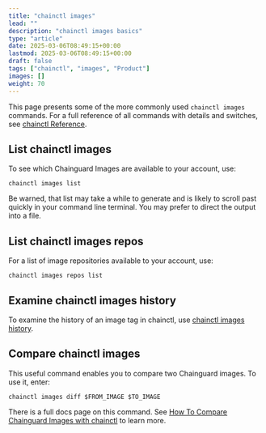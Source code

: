 ```yaml
---
title: "chainctl images"
lead: ""
description: "chainctl images basics"
type: "article"
date: 2025-03-06T08:49:15+00:00
lastmod: 2025-03-06T08:49:15+00:00
draft: false
tags: ["chainctl", "images", "Product"]
images: []
weight: 70
---
```


This page presents some of the more commonly used `chainctl images` commands. For a full reference of all commands with details and switches, see [chainctl Reference](/chainguard/chainctl/).


## List chainctl images

To see which Chainguard Images are available to your account, use:

```shell
chainctl images list
```

Be warned, that list may take a while to generate and is likely to scroll past quickly in your command line terminal. You may prefer to direct the output into a file.


## List chainctl images repos

For a list of image repositories available to your account, use:

```shell
chainctl images repos list
```


## Examine chainctl images history

To examine the history of an image tag in chainctl, use [chainctl images history](chainctl-images-history.md).


## Compare chainctl images

This useful command enables you to compare two Chainguard images. To use it, enter:

```shell
chainctl images diff $FROM_IMAGE $TO_IMAGE
```

There is a full docs page on this command. See <ins>[How To Compare Chainguard Images with chainctl](/chainguard/chainguard-images/how-to-use/comparing-images/)</ins> to learn more.
